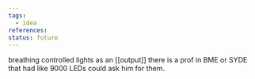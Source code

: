 ```yaml
---
tags:
  - idea
references: 
status: future
---
```

breathing controlled lights as  an [[output]] there is a prof in BME or SYDE that had like 9000 LEDs could ask him for them. 